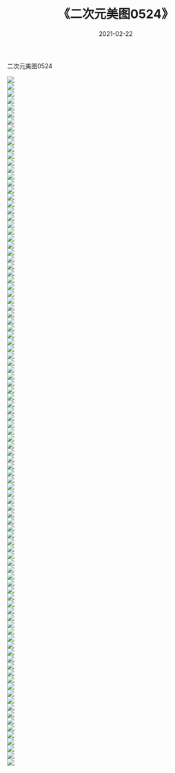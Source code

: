 ﻿---
layout: post
title:  《二次元美图0524》
date:   2021-02-22
img: http://imgx.orgx.ga/二次元/2021/二次元美图0524/000.jpg
categories: [美女, 清纯, 唯美]
---

二次元美图0524

 ![](http://imgx.orgx.ga/二次元/2021/二次元美图0524/001.jpg) <br>![](http://imgx.orgx.ga/二次元/2021/二次元美图0524/002.jpg) <br>![](http://imgx.orgx.ga/二次元/2021/二次元美图0524/003.jpg) <br>![](http://imgx.orgx.ga/二次元/2021/二次元美图0524/004.jpg) <br>![](http://imgx.orgx.ga/二次元/2021/二次元美图0524/005.jpg) <br>![](http://imgx.orgx.ga/二次元/2021/二次元美图0524/006.jpg) <br>![](http://imgx.orgx.ga/二次元/2021/二次元美图0524/007.jpg) <br>![](http://imgx.orgx.ga/二次元/2021/二次元美图0524/008.jpg) <br>![](http://imgx.orgx.ga/二次元/2021/二次元美图0524/009.jpg) <br>![](http://imgx.orgx.ga/二次元/2021/二次元美图0524/010.jpg) <br>![](http://imgx.orgx.ga/二次元/2021/二次元美图0524/011.jpg) <br>![](http://imgx.orgx.ga/二次元/2021/二次元美图0524/012.jpg) <br>![](http://imgx.orgx.ga/二次元/2021/二次元美图0524/013.jpg) <br>![](http://imgx.orgx.ga/二次元/2021/二次元美图0524/014.jpg) <br>![](http://imgx.orgx.ga/二次元/2021/二次元美图0524/015.jpg) <br>![](http://imgx.orgx.ga/二次元/2021/二次元美图0524/016.jpg) <br>![](http://imgx.orgx.ga/二次元/2021/二次元美图0524/017.jpg) <br>![](http://imgx.orgx.ga/二次元/2021/二次元美图0524/018.jpg) <br>![](http://imgx.orgx.ga/二次元/2021/二次元美图0524/019.jpg) <br>![](http://imgx.orgx.ga/二次元/2021/二次元美图0524/020.jpg) <br>![](http://imgx.orgx.ga/二次元/2021/二次元美图0524/021.jpg) <br>![](http://imgx.orgx.ga/二次元/2021/二次元美图0524/022.jpg) <br>![](http://imgx.orgx.ga/二次元/2021/二次元美图0524/023.jpg) <br>![](http://imgx.orgx.ga/二次元/2021/二次元美图0524/024.jpg) <br>![](http://imgx.orgx.ga/二次元/2021/二次元美图0524/025.jpg) <br>![](http://imgx.orgx.ga/二次元/2021/二次元美图0524/026.jpg) <br>![](http://imgx.orgx.ga/二次元/2021/二次元美图0524/027.jpg) <br>![](http://imgx.orgx.ga/二次元/2021/二次元美图0524/028.jpg) <br>![](http://imgx.orgx.ga/二次元/2021/二次元美图0524/029.jpg) <br>![](http://imgx.orgx.ga/二次元/2021/二次元美图0524/030.jpg) <br>![](http://imgx.orgx.ga/二次元/2021/二次元美图0524/031.jpg) <br>![](http://imgx.orgx.ga/二次元/2021/二次元美图0524/032.jpg) <br>![](http://imgx.orgx.ga/二次元/2021/二次元美图0524/033.jpg) <br>![](http://imgx.orgx.ga/二次元/2021/二次元美图0524/034.jpg) <br>![](http://imgx.orgx.ga/二次元/2021/二次元美图0524/035.jpg) <br>![](http://imgx.orgx.ga/二次元/2021/二次元美图0524/036.jpg) <br>![](http://imgx.orgx.ga/二次元/2021/二次元美图0524/037.jpg) <br>![](http://imgx.orgx.ga/二次元/2021/二次元美图0524/038.jpg) <br>![](http://imgx.orgx.ga/二次元/2021/二次元美图0524/039.jpg) <br>![](http://imgx.orgx.ga/二次元/2021/二次元美图0524/040.jpg) <br>![](http://imgx.orgx.ga/二次元/2021/二次元美图0524/041.jpg) <br>![](http://imgx.orgx.ga/二次元/2021/二次元美图0524/042.jpg) <br>![](http://imgx.orgx.ga/二次元/2021/二次元美图0524/043.jpg) <br>![](http://imgx.orgx.ga/二次元/2021/二次元美图0524/044.jpg) <br>![](http://imgx.orgx.ga/二次元/2021/二次元美图0524/045.jpg) <br>![](http://imgx.orgx.ga/二次元/2021/二次元美图0524/046.jpg) <br>![](http://imgx.orgx.ga/二次元/2021/二次元美图0524/047.jpg) <br>![](http://imgx.orgx.ga/二次元/2021/二次元美图0524/048.jpg) <br>![](http://imgx.orgx.ga/二次元/2021/二次元美图0524/049.jpg) <br>![](http://imgx.orgx.ga/二次元/2021/二次元美图0524/050.jpg) <br>![](http://imgx.orgx.ga/二次元/2021/二次元美图0524/051.jpg) <br>![](http://imgx.orgx.ga/二次元/2021/二次元美图0524/052.jpg) <br>![](http://imgx.orgx.ga/二次元/2021/二次元美图0524/053.jpg) <br>![](http://imgx.orgx.ga/二次元/2021/二次元美图0524/054.jpg) <br>![](http://imgx.orgx.ga/二次元/2021/二次元美图0524/055.jpg) <br>![](http://imgx.orgx.ga/二次元/2021/二次元美图0524/056.jpg) <br>![](http://imgx.orgx.ga/二次元/2021/二次元美图0524/057.jpg) <br>![](http://imgx.orgx.ga/二次元/2021/二次元美图0524/058.jpg) <br>![](http://imgx.orgx.ga/二次元/2021/二次元美图0524/059.jpg) <br>![](http://imgx.orgx.ga/二次元/2021/二次元美图0524/060.jpg) <br>![](http://imgx.orgx.ga/二次元/2021/二次元美图0524/061.jpg) <br>![](http://imgx.orgx.ga/二次元/2021/二次元美图0524/062.jpg) <br>![](http://imgx.orgx.ga/二次元/2021/二次元美图0524/063.jpg) <br>![](http://imgx.orgx.ga/二次元/2021/二次元美图0524/064.jpg) <br>![](http://imgx.orgx.ga/二次元/2021/二次元美图0524/065.jpg) <br>![](http://imgx.orgx.ga/二次元/2021/二次元美图0524/066.jpg) <br>![](http://imgx.orgx.ga/二次元/2021/二次元美图0524/067.jpg) <br>![](http://imgx.orgx.ga/二次元/2021/二次元美图0524/068.jpg) <br>![](http://imgx.orgx.ga/二次元/2021/二次元美图0524/069.jpg) <br>![](http://imgx.orgx.ga/二次元/2021/二次元美图0524/070.jpg) <br>![](http://imgx.orgx.ga/二次元/2021/二次元美图0524/071.jpg) <br>![](http://imgx.orgx.ga/二次元/2021/二次元美图0524/072.jpg) <br>![](http://imgx.orgx.ga/二次元/2021/二次元美图0524/073.jpg) <br>![](http://imgx.orgx.ga/二次元/2021/二次元美图0524/074.jpg) <br>![](http://imgx.orgx.ga/二次元/2021/二次元美图0524/075.jpg) <br>![](http://imgx.orgx.ga/二次元/2021/二次元美图0524/076.jpg) <br>![](http://imgx.orgx.ga/二次元/2021/二次元美图0524/077.jpg) <br>![](http://imgx.orgx.ga/二次元/2021/二次元美图0524/078.jpg) <br>![](http://imgx.orgx.ga/二次元/2021/二次元美图0524/079.jpg) <br>![](http://imgx.orgx.ga/二次元/2021/二次元美图0524/080.jpg) <br>![](http://imgx.orgx.ga/二次元/2021/二次元美图0524/081.jpg) <br>![](http://imgx.orgx.ga/二次元/2021/二次元美图0524/082.jpg) <br>![](http://imgx.orgx.ga/二次元/2021/二次元美图0524/083.jpg) <br>![](http://imgx.orgx.ga/二次元/2021/二次元美图0524/084.jpg) <br>![](http://imgx.orgx.ga/二次元/2021/二次元美图0524/085.jpg) <br>![](http://imgx.orgx.ga/二次元/2021/二次元美图0524/086.jpg) <br>![](http://imgx.orgx.ga/二次元/2021/二次元美图0524/087.jpg) <br>![](http://imgx.orgx.ga/二次元/2021/二次元美图0524/088.jpg) <br>![](http://imgx.orgx.ga/二次元/2021/二次元美图0524/089.jpg) <br>![](http://imgx.orgx.ga/二次元/2021/二次元美图0524/090.jpg) <br>![](http://imgx.orgx.ga/二次元/2021/二次元美图0524/091.jpg) <br>![](http://imgx.orgx.ga/二次元/2021/二次元美图0524/092.jpg) <br>![](http://imgx.orgx.ga/二次元/2021/二次元美图0524/093.jpg) <br>![](http://imgx.orgx.ga/二次元/2021/二次元美图0524/094.jpg) <br>![](http://imgx.orgx.ga/二次元/2021/二次元美图0524/095.jpg) <br>![](http://imgx.orgx.ga/二次元/2021/二次元美图0524/096.jpg) <br>![](http://imgx.orgx.ga/二次元/2021/二次元美图0524/097.jpg) <br>![](http://imgx.orgx.ga/二次元/2021/二次元美图0524/098.jpg) <br>![](http://imgx.orgx.ga/二次元/2021/二次元美图0524/099.jpg) <br>![](http://imgx.orgx.ga/二次元/2021/二次元美图0524/100.jpg) <br>
